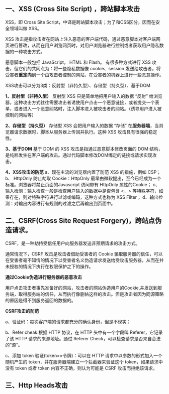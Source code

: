 ## **一、XSS (Cross Site Script) ，跨站脚本攻击**

XSS，即 Cross Site Script，中译是跨站脚本攻击；为了和CSS区分，因而在安全领域叫做 XSS。

XSS 攻击是指攻击者在网站上注入恶意的客户端代码，通过恶意脚本对客户端网页进行篡改，从而在用户浏览网页时，对用户浏览器进行控制或者获取用户隐私数据的一种攻击方式。

恶意脚本一般包括 JavaScript， HTML 和 Flash。
有很多种方式进行 XSS 攻击，但它们的共同点为：将一些隐私数据像 cookie、session 发送给攻击者，将受害者**重定向**到一个由攻击者控制的网站，在受害者的机器上进行一些恶意操作。

XSS攻击可以分为3类：反射型（非持久型）、存储型（持久型）、基于DOM

**1、反射型（非持久型）**
反射型 XSS 只是简单地把用户输入的数据 “反射” 给浏览器，这种攻击方式往往需要攻击者诱使用户点击一个恶意链接，或者提交一个表单，或者进入一个恶意网站时，注入脚本进入被攻击者的网站。（诱导用户进入被控制的网站等）


**2、存储型（持久型）**
存储型 XSS 会把用户输入的数据 “存储” 在**服务器端**，当浏览器请求数据时，脚本从服务器上传回并执行。这种 XSS 攻击具有很强的稳定性。


**3、基于DOM**
基于 DOM 的 XSS 攻击是指通过恶意脚本修改页面的 DOM 结构，是纯粹发生在客户端的攻击。通过代码脚本修改DOM绑定的链接或请求实现攻击。

**4、XSS攻击的防范**
a、现在主流的浏览器内置了防范 XSS 的措施，例如 CSP；
b、 HttpOnly 防止劫取 Cookie：HttpOnly 最早由微软提出，至今已经成为一个标准。浏览器将禁止页面的Javascript 访问带有 HttpOnly 属性的Cookie；
c、输入检测：输入检查一般是检查用户输入的数据中是否包含 <，> 等特殊字符，如果存在，则对特殊字符进行过滤或编码，这种方式也称为 XSS Filter；
d、输出检测：对输出内容进行有规则的过滤之后再输出到页面中。





## **二、CSRF(Cross Site Request Forgery)，跨站点伪造请求。**

CSRF，是一种劫持受信任用户向服务器发送非预期请求的攻击方式。

通常情况下，CSRF 攻击是攻击者借助受害者的 Cookie 骗取服务器的信任，可以在受害者毫不知情的情况下以受害者名义伪造请求发送给受攻击服务器，从而在并未授权的情况下执行在权限保护之下的操作。

**通过Cookie伪造进行服务器的恶意攻击**

用户点击攻击者事先准备好的网站，攻击者的网站伪造用户的Cookie,并发送到服务端，取得服务端的信任，从而执行像删帖这样的攻击。但是攻击者因为同源策略的原因是得不到服务返回的数据的。

**CSRF攻击的防范**

a、验证码：每次客户端的请求都充分的确认身份，但是不现实；

b、Refer cheak:根据 HTTP 协议，在 HTTP 头中有一个字段叫 Referer，它记录了该 HTTP 请求的来源地址。通过 Referer Check，可以检查请求是否来自合法的”源”。


c、添加 token 验证(token==令牌)：可以在 HTTP 请求中以参数的形式加入一个随机产生的 token，并在服务器端建立一个拦截器来验证这个 token，如果请求中没有 token 或者 token 内容不正确，则认为可能是 CSRF 攻击而拒绝该请求。






## **三、Http Heads攻击**

<!--stackedit_data:
eyJoaXN0b3J5IjpbMTU1MDI2NTQxNl19
-->